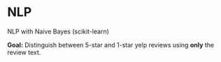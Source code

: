 # NLP
NLP with Naive Bayes (scikit-learn)

**Goal:** Distinguish between 5-star and 1-star yelp reviews using **only** the review text.
